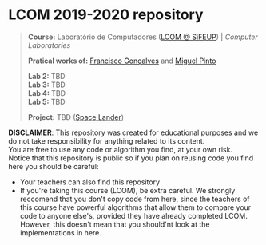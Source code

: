 # LCOM 2019-2020 repository

> **Course:** Laboratório de Computadores ([LCOM @ SiFEUP](https://sigarra.up.pt/feup/pt/ucurr_geral.ficha_uc_view?pv_ocorrencia_id=419993)) | *Computer Laboratories*
>
> **Pratical works of:** [Francisco Gonçalves](https://github.com/kiko-g) and [Miguel Pinto](https://github.com/MiguelDelPinto)
>
> **Lab 2:** TBD\
> **Lab 3:** TBD\
> **Lab 4:** TBD\
> **Lab 5:** TBD
>
> **Project:** TBD ([Space Lander](proj/doc/report.pdf))


**DISCLAIMER**:
This repository was created for educational purposes and we do not take responsibility for anything related to its content.\
You are free to use any code or algorithm you find, at your own risk.\
Notice that this repository is public so if you plan on reusing code you find here you should be careful:

 - Your teachers can also find this repository
 - If you're taking this course (LCOM), be extra careful. We strongly reccomend that you don't copy code from here, since the teachers of this course have powerful algorithms that allow them to compare your code to anyone else's, provided they have already completed LCOM. However, this doesn't mean that you should'nt look at the implementations in here.